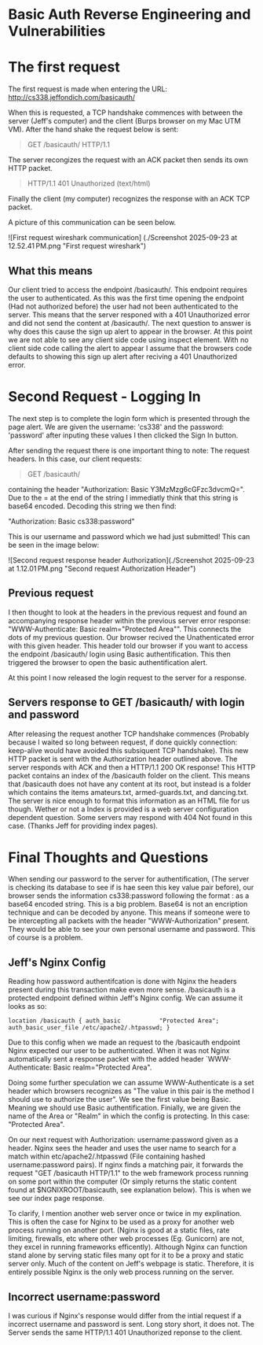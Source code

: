 # Basic Auth Reverse Engineering and Vulnerabilities

# The first request

The first request is made when entering the URL: http://cs338.jeffondich.com/basicauth/

When this is requested, a TCP handshake commences with between the server (Jeff's computer) and
the client (Burps browser on my Mac UTM VM). After the hand shake the request below is sent:  

> GET /basicauth/ HTTP/1.1 

The server recongizes the request with an ACK packet then sends its own HTTP packet.

> HTTP/1.1 401 Unauthorized (text/html)

Finally the client (my computer) recognizes the response with an ACK TCP packet.

A picture of this communication can be seen below. 

![First request wireshark communication] (./Screenshot 2025-09-23 at 12.52.41 PM.png "First request wireshark")

## What this means
Our client tried to access the endpoint /basicauth/. This endpoint requires the user to authenticated. 
As this was the first time opening the endpoint (Had not authorized before) the user had not been
authenticated to the server. This means that the server responed with a 401 Unauthorized error and
did not send the content at /basicauth/. The next question to answer is why does this cause the sign
up alert to appear in the browser. At this point we are not able to see any client side code using 
inspect element. With no client side code calling the alert to appear I assume that the browsers code
defaults to showing this sign up alert after reciving a 401 Unauthorized error. 


# Second Request - Logging In

The next step is to complete the login form which is presented through the page alert. We are given
the username: 'cs338' and the password: 'password' after inputing these values I then clicked the 
Sign In button.

After sending the request there is one important thing to note: The request headers. In this case,
our client requests:

> GET /basicauth/

containing the header "Authorization: Basic Y3MzMzg6cGFzc3dvcmQ=". Due to the = at the end of the string
I immediatly think that this string is base64 encoded. Decoding this string we then find:

"Authorization: Basic cs338:password"

This is our username and password which we had just submitted! This can be seen in the image below:

![Second request response header Authorization](./Screenshot 2025-09-23 at 1.12.01 PM.png "Second request Authorization Header") 

## Previous request

I then thought to look at the headers in the previous request and found an accompanying response header within the
previous server error response: "WWW-Authenticate: Basic realm="Protected Area"". This connects the dots of my
previous question. Our browser recived the Unathenticated error with this given header. This header told our browser
if you want to access the endpoint /basicauth/ login using Basic authentification. This then triggered the browser
to open the basic authentification alert. 

At this point I now released the login request to the server for a response.

## Servers response to GET /basicauth/ with login and password

After releasing the request another TCP handshake commences (Probably because I waited so long between request, if 
done quickly connection: keep-alive would have avoided this subsiquent TCP handshake). This new HTTP packet is sent
with the Authorization header outlined above. The server responds with ACK and then a HTTP/1.1 200 OK response!
This HTTP packet contains an index of the /basicauth folder on the client. This means that /basicauth does not have 
any content at its root, but instead is a folder which contains the items amateurs.txt, armed-guards.txt, and dancing.txt. 
The server is nice enough to format this information as an HTML file for us though. Wether or not a Index is provided
is a web server configuration dependent question. Some servers may respond with 404 Not found in this case. 
(Thanks Jeff for providing index pages).

# Final Thoughts and Questions

When sending our password to the server for authentification, (The server is checking its database to see if is hae 
seen this key value pair before), our browser sends the information cs338:password following the format <username>:<pswd>
as a base64 encoded string. This is a big problem. Base64 is not an encription technique and can be decoded by anyone.
This means if someone were to be intercepting all packets with the header "WWW-Authorization" present. They would be
able to see your own personal username and password. This of course is a problem.

## Jeff's Nginx Config

Reading how password authentifcation is done with Nginx the headers present during this transaction make even more sense.
/basicauth is a protected endpoint defined within Jeff's Nginx config. We can assume it looks as so:

`
location /basicauth {
    auth_basic           "Protected Area";
    auth_basic_user_file /etc/apache2/.htpasswd;
}
`  

Due to this config when we made an request to the /basicauth endpoint Nginx expected our user to be authenticated. 
When it was not Nginx automatically sent a response packet with the added header `WWW-Authenticate: Basic realm="Protected Area".

Doing some further speculation we can assume WWW-Authenticate is a set header which browsers recognizes as "The value
in this pair is the method I should use to authorize the user". We see the first value being Basic. Meaning we should
use Basic authentification. Finially, we are given the name of the Area or "Realm" in which the config is protecting.
In this case: "Protected Area".

On our next request with Authorization: username:password given as a header. Nginx sees the header and uses the user name to
search for a match within etc/apache2/.htpasswd (File containing hashed username:password pairs). If nginx finds a matching
pair, it forwards the request "GET /basicauth HTTP/1.1" to the web framework process running on some port within the computer
(Or simply returns the static content found at $NGNIXROOT/basicauth, see explanation below). This is when we see our index page
 response.

To clarify, I mention another web server once or twice in my explination. This is often the case for Nginx to be used as a proxy for
another web process running on another port. (Nginx is good at a static files, rate limiting, firewalls, etc where other web 
processes (Eg. Gunicorn) are not, they excel in running frameworks efficently). Although Nginx can function stand alone by 
serving static files many opt for it to be a proxy and static server only. Much of the content on Jeff's webpage is static. Therefore,
it is entirely possible Nginx is the only web process running on the server.  

## Incorrect username:password

I was curious if Nginx's response would differ from the intial request if a incorrect username and password is sent. 
Long story short, it does not. The Server sends the same HTTP/1.1 401 Unauthorized reponse to the client. 
